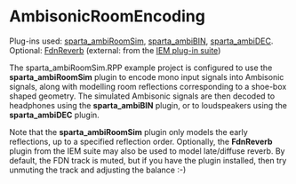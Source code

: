 # AmbisonicRoomEncoding

Plug-ins used: [sparta_ambiRoomSim](https://leomccormack.github.io/sparta-site/docs/plugins/sparta-suite/#ambiroomsim), [sparta_ambiBIN](https://leomccormack.github.io/sparta-site/docs/plugins/sparta-suite/#ambibin),
[sparta_ambiDEC](https://leomccormack.github.io/sparta-site/docs/plugins/sparta-suite/#ambidec).
Optional: [FdnReverb](https://plugins.iem.at/docs/plugindescriptions/#fdnreverb) (external: from the [IEM plug-in suite](https://plugins.iem.at/))

The sparta_ambiRoomSim.RPP example project is configured to use the **sparta_ambiRoomSim** plugin to encode mono input signals into Ambisonic signals, along with modelling room reflections corresponding to a shoe-box shaped geometry. The simulated Ambisonic signals are then decoded to headphones using the **sparta_ambiBIN** plugin, or to loudspeakers using the **sparta_ambiDEC** plugin.

Note that the **sparta_ambiRoomSim** plugin only models the early reflections, up to a specified reflection order.
Optionally, the **FdnReverb** plugin from the IEM suite may also be used to model late/diffuse reverb. By default, the FDN track is muted, but if you have the plugin installed, then try unmuting the track and adjusting the balance :-) 
